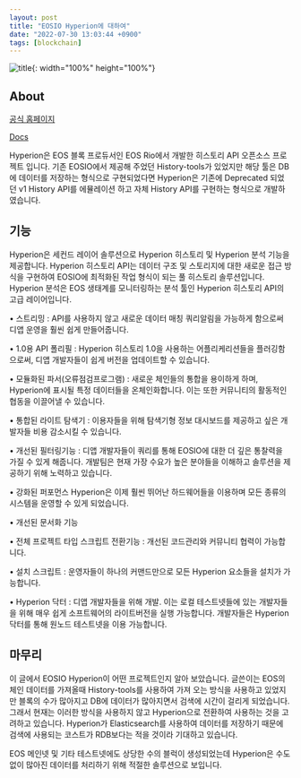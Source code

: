 ```yaml
---
layout: post
title: "EOSIO Hyperion에 대하여"
date: "2022-07-30 13:03:44 +0900"
tags: [blockchain]
---
```


![title](https://i.imgur.com/sCENLAJ.png){: width="100%" height="100%"}

## About

[공식 홈페이지](https://eosrio.io/hyperion/)

[Docs](https://hyperion.docs.eosrio.io/)

Hyperion은 EOS 블록 프로듀서인 EOS Rio에서 개발한 히스토리 API 오픈소스 프로젝트 입니다. 기존 EOSIO에서 제공해 주었던 History-tools가 있었지만 해당 툴은 DB에 데이터를 저장하는 형식으로 구현되었다면 Hyperion은 기존에 Deprecated 되었던 v1 History API를 에뮬레이션 하고 자체 History API를 구현하는 형식으로 개발하였습니다.

## 기능

Hyperion은 세컨드 레이어 솔루션으로 Hyperion 히스토리 및 Hyperion 분석 기능을 제공합니다. Hyperion 히스토리 API는 데이터 구조 및 스토리지에 대한 새로운 접근 방식을 구현하여 EOSIO에 최적화된 작업 형식이 되는 풀 히스토리 솔루션입니다. Hyperion 분석은 EOS 생태계를 모니터링하는 분석 툴인 Hyperion 히스토리 API의 고급 레이어입니다.

• 스트리밍 : API를 사용하지 않고 새로운 데이터 매칭 쿼리알림을 가능하게 함으로써 디앱 운영을 훨씬 쉽게 만들어줍니다.

• 1.0용 API 폴리필 : Hyperion 히스토리 1.0을 사용하는 어플리케리션들을 플러깅함으로써, 디앱 개발자들이 쉽게 버전을 업데이트할 수 있습니다.

• 모듈화된 파서(오류점검프로그램) : 새로운 체인들의 통합을 용이하게 하며, Hyperion에 표시될 특정 데이터들을 온체인화합니다. 이는 또한 커뮤니티의 활동적인 협동을 이끌어낼 수 있습니다.

• 통합된 라이트 탐색기 : 이용자들을 위해 탐색기형 정보 대시보드를 제공하고 싶은 개발자들 비용 감소시킬 수 있습니다.

• 개선된 필터링기능 : 디앱 개발자들이 쿼리를 통해 EOSIO에 대한 더 깊은 통찰력을 가질 수 있게 해줍니다. 개발팀은 현재 가장 수요가 높은 
분야들을 이해하고 솔루션을 제공하기 위해 노력하고 있습니다.

• 강화된 퍼포먼스 Hyperion은 이제 훨씬 뛰어난 하드웨어들을 이용하며 모든 종류의 시스템을 운영할 수 있게 되었습니다.

• 개선된 문서화 기능

• 전체 프로젝트 타입 스크립트 전환기능 : 개선된 코드관리와 커뮤니티 협력이 가능합니다.

• 설치 스크립트 : 운영자들이 하나의 커맨드만으로 모든 Hyperion 요소들을 설치가 가능합니다.

• Hyperion 닥터 : 디앱 개발자들을 위해 개발. 이는 로컬 테스트넷들에 있는 개발자들을 위해 매우 쉽게 소프트웨어의 라이트버전을 실행 가능합니다. 개발자들은 Hyperion 닥터를 통해 원노드 테스트넷을 이용 가능합니다.

## 마무리

이 글에서 EOSIO Hyperion이 어떤 프로젝트인지 알아 보았습니다. 글쓴이는 EOS의 체인 데이터를 가져올때 History-tools를 사용하여 가져 오는 방식을 사용하고 있었지만 블록의 수가 많아지고 DB에 데이터가 많아지면서 검색에 시간이 걸리게 되었습니다. 그래서 현재는 이러한 방식을 사용하지 않고 Hyperion으로 전환하여 사용하는 것을 고려하고 있습니다. Hyperion가 Elasticsearch를 사용하여 데이터를 저장하기 때문에 검색에 사용되는 코스트가 RDB보다는 적을 것이라 기대하고 있습니다.

EOS 메인넷 및 기타 테스트넷에도 상당한 수의 블럭이 생성되었는데 Hyperion은 수도 없이 많아진 데이터를 처리하기 위해 적절한 솔루션으로 보입니다.